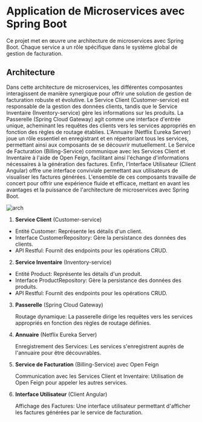# **Application de Microservices avec Spring Boot**

Ce projet met en œuvre une architecture de microservices avec Spring Boot. Chaque service a un rôle spécifique dans le système global de gestion de facturation.

## Architecture

Dans cette architecture de microservices, les différentes composantes interagissent de manière synergique pour offrir une solution de gestion de facturation robuste et évolutive. Le Service Client (Customer-service) est responsable de la gestion des données clients, tandis que le Service Inventaire (Inventory-service) gère les informations sur les produits. La Passerelle (Spring Cloud Gateway) agit comme une interface d'entrée unique, acheminant les requêtes des clients vers les services appropriés en fonction des règles de routage établies. L'Annuaire (Netflix Eureka Server) joue un rôle essentiel en enregistrant et en répertoriant tous les services, permettant ainsi aux composants de se découvrir mutuellement. Le Service de Facturation (Billing-Service) communique avec les Services Client et Inventaire à l'aide de Open Feign, facilitant ainsi l'échange d'informations nécessaires à la génération des factures. Enfin, l'Interface Utilisateur (Client Angular) offre une interface conviviale permettant aux utilisateurs de visualiser les factures générées. L'ensemble de ces composants travaille de concert pour offrir une expérience fluide et efficace, mettant en avant les avantages et la puissance de l'architecture de microservices avec Spring Boot.

![arch](https://github.com/HOUD-FatimaEzzahra/Spring-Cloud/blob/main/Architecture.png)

1. **Service Client** (Customer-service)
    
- Entité Customer: Représente les détails d'un client.
- Interface CustomerRepository: Gère la persistance des données des clients.
- API Restful: Fournit des endpoints pour les opérations CRUD.

2. **Service Inventaire** (Inventory-service)

- Entité Product: Représente les détails d'un produit.
- Interface ProductRepository: Gère la persistance des données des produits.
- API Restful: Fournit des endpoints pour les opérations CRUD.

3. **Passerelle** (Spring Cloud Gateway)

    Routage dynamique: La passerelle dirige les requêtes vers les services appropriés en fonction des règles de routage définies.

4. **Annuaire** (Netflix Eureka Server)

    Enregistrement des Services: Les services s'enregistrent auprès de l'annuaire pour être découvrables.

5. **Service de Facturation** (Billing-Service) avec Open Feign

    Communication avec les Services Client et Inventaire: Utilisation de Open Feign pour appeler les autres services.

6. **Interface Utilisateur** (Client Angular)

    Affichage des Factures: Une interface utilisateur permettant d'afficher les factures générées par le service de facturation.
